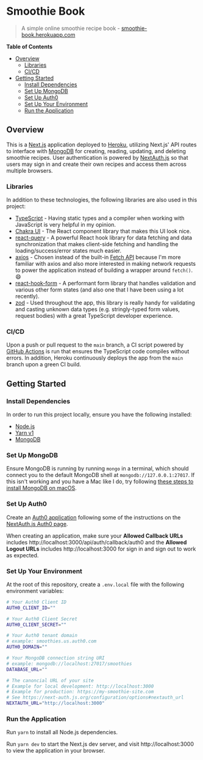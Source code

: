 # Smoothie Book

> A simple online smoothie recipe book - [smoothie-book.herokuapp.com](https://smoothie-book.herokuapp.com/)

**Table of Contents**

<!-- START doctoc generated TOC please keep comment here to allow auto update -->
<!-- DON'T EDIT THIS SECTION, INSTEAD RE-RUN doctoc TO UPDATE -->

- [Overview](#overview)
  - [Libraries](#libraries)
  - [CI/CD](#cicd)
- [Getting Started](#getting-started)
  - [Install Dependencies](#install-dependencies)
  - [Set Up MongoDB](#set-up-mongodb)
  - [Set Up Auth0](#set-up-auth0)
  - [Set Up Your Environment](#set-up-your-environment)
  - [Run the Application](#run-the-application)

<!-- END doctoc generated TOC please keep comment here to allow auto update -->

## Overview

This is a [Next.js](https://nextjs.org/) application deployed to [Heroku](https://dashboard.heroku.com/), utilizing Next.js' API routes to interface with [MongoDB](https://www.mongodb.com/) for creating, reading, updating, and deleting smoothie recipes. User authentication is powered by [NextAuth.js](https://next-auth.js.org/) so that users may sign in and create their own recipes and access them across multiple browsers.

### Libraries

In addition to these technologies, the following libraries are also used in this project:

- [TypeScript](https://www.typescriptlang.org/) - Having static types and a compiler when working with JavaScript is very helpful in my opinion.
- [Chakra UI](https://chakra-ui.com/) - The React component library that makes this UI look nice.
- [react-query](https://react-query.tanstack.com/) - A powerful React hook library for data fetching and data synchronization that makes client-side fetching and handling the loading/success/error states much easier.
- [axios](https://github.com/axios/axios) - Chosen instead of the built-in [Fetch API](https://developer.mozilla.org/en-US/docs/Web/API/Fetch_API) because I'm more familiar with axios and also more interested in making network requests to power the application instead of building a wrapper around `fetch()`. :smile:
- [react-hook-form](https://react-hook-form.com/) - A performant form library that handles validation and various other form states (and also one that I have been using a lot recently).
- [zod](https://github.com/colinhacks/zod/tree/v3) - Used throughout the app, this library is really handy for validating and casting unknown data types (e.g. stringly-typed form values, request bodies) with a great TypeScript developer experience.

### CI/CD

Upon a push or pull request to the `main` branch, a CI script powered by [GitHub Actions](https://github.com/features/actions) is run that ensures the TypeScript code compiles without errors. In addition, Heroku continuously deploys the app from the `main` branch upon a green CI build.

## Getting Started

### Install Dependencies

In order to run this project locally, ensure you have the following installed:

- [Node.js](https://nodejs.org/en/)
- [Yarn v1](https://classic.yarnpkg.com/lang/en/)
- [MongoDB](https://www.mongodb.com/)

### Set Up MongoDB

Ensure MongoDB is running by running `mongo` in a terminal, which should connect you to the default MongoDB shell at `mongodb://127.0.0.1:27017`. If this isn't working and you have a Mac like I do, try following [these steps to install MongoDB on macOS](https://docs.mongodb.com/manual/tutorial/install-mongodb-on-os-x/).

### Set Up Auth0

Create an [Auth0 application](https://manage.auth0.com/dashboard) following some of the instructions on the [NextAuth.js Auth0 page](https://next-auth.js.org/providers/auth0).

When creating an application, make sure your **Allowed Callback URLs** includes http://localhost:3000/api/auth/callback/auth0 and the **Allowed Logout URLs** includes http://localhost:3000 for sign in and sign out to work as expected.

### Set Up Your Environment

At the root of this repository, create a `.env.local` file with the following environment variables:

```sh
# Your Auth0 Client ID
AUTH0_CLIENT_ID=""

# Your Auth0 Client Secret
AUTH0_CLIENT_SECRET=""

# Your Auth0 tenant domain
# example: smoothies.us.auth0.com
AUTH0_DOMAIN=""

# Your MongoDB connection string URI
# example: mongodb://localhost:27017/smoothies
DATABASE_URL=""

# The canoncial URL of your site
# Example for local development: http://localhost:3000
# Example for production: https://my-smoothie-site.com
# See https://next-auth.js.org/configuration/options#nextauth_url
NEXTAUTH_URL="http://localhost:3000"
```

### Run the Application

Run `yarn` to install all Node.js dependencies.

Run `yarn dev` to start the Next.js dev server, and visit http://localhost:3000 to view the application in your browser.
